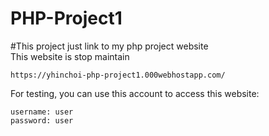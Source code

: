 # PHP-Project1
#This project just link to my php project website<br>
This website is stop maintain

```
https://yhinchoi-php-project1.000webhostapp.com/
```
For testing, you can use this account to access this website:
```
username: user
password: user
```
